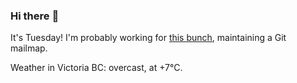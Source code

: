 ### Hi there :wave:

It's Tuesday! I'm probably working for [this bunch](https://github.com/kohofinancial), maintaining a Git mailmap.

Weather in Victoria BC: overcast, at +7°C.
